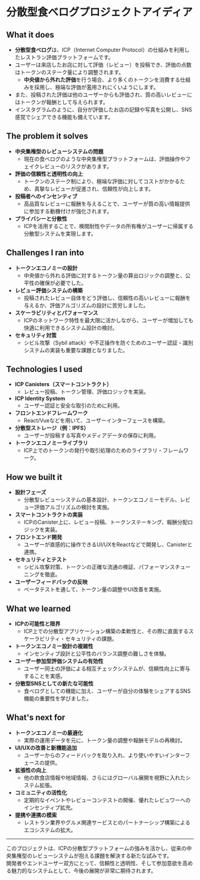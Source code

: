 # 分散型食べログプロジェクトアイディア

## What it does
- **分散型食べログ**は、ICP（Internet Computer Protocol）の仕組みを利用したレストラン評価プラットフォームです。
- ユーザーは来店したお店に対して評価（レビュー）を投稿でき、評価の点数はトークンのステーク量により調整されます。
  - **中央値から外れた評価**を行う場合、より多くのトークンを消費する仕組みを採用し、極端な評価が濫用されにくいようにします。
- また、投稿された評価は他のユーザーからも評価され、質の高いレビューにはトークンが報酬として与えられます。
- インスタグラムのように、自分が評価したお店の記録や写真を公開し、SNS感覚でシェアできる機能も備えています。

## The problem it solves
- **中央集権型のレビューシステムの問題**
  - 現在の食べログのような中央集権型プラットフォームは、評価操作やフェイクレビューのリスクがあります。
- **評価の信頼性と透明性の向上**
  - トークンのステーク制により、極端な評価に対してコストがかかるため、真摯なレビューが促進され、信頼性が向上します。
- **投稿者へのインセンティブ**
  - 高品質なレビューに報酬を与えることで、ユーザーが質の高い情報提供に参加する動機付けが強化されます。
- **プライバシーと分散性**
  - ICPを活用することで、検閲耐性やデータの所有権がユーザーに帰属する分散型システムを実現します。

## Challenges I ran into
- **トークンエコノミーの設計**
  - 中央値から外れる評価に対するトークン量の算出ロジックの調整と、公平性の確保が必要でした。
- **レビュー評価システムの構築**
  - 投稿されたレビュー自体をどう評価し、信頼性の高いレビューに報酬を与えるか、評価アルゴリズムの設計に苦労しました。
- **スケーラビリティとパフォーマンス**
  - ICPのネットワーク特性を最大限に活かしながら、ユーザーが増加しても快適に利用できるシステム設計の検討。
- **セキュリティ対策**
  - シビル攻撃（Sybil attack）や不正操作を防ぐためのユーザー認証・識別システムの実装も重要な課題となりました。

## Technologies I used
- **ICP Canisters（スマートコントラクト）**
  - レビュー投稿、トークン管理、評価ロジックを実装。
- **ICP Identity System**
  - ユーザー認証と安全な取引のために利用。
- **フロントエンドフレームワーク**
  - React/Vueなどを用いて、ユーザーインターフェースを構築。
- **分散型ストレージ（例：IPFS）**
  - ユーザーが投稿する写真やメディアデータの保存に利用。
- **トークンエコノミーライブラリ**
  - ICP上でのトークンの発行や取引処理のためのライブラリ・フレームワーク。

## How we built it
- **設計フェーズ**
  - 分散型レビューシステムの基本設計、トークンエコノミーモデル、レビュー評価アルゴリズムの検討を実施。
- **スマートコントラクトの実装**
  - ICPのCanister上に、レビュー投稿、トークンステーキング、報酬分配ロジックを実装。
- **フロントエンド開発**
  - ユーザーが直感的に操作できるUI/UXをReactなどで開発し、Canisterと連携。
- **セキュリティとテスト**
  - シビル攻撃対策、トークンの正確な流通の検証、パフォーマンスチューニングを徹底。
- **ユーザーフィードバックの反映**
  - ベータテストを通して、トークン量の調整やUI改善を実施。

## What we learned
- **ICPの可能性と限界**
  - ICP上での分散型アプリケーション構築の柔軟性と、その際に直面するスケーラビリティ・セキュリティの課題。
- **トークンエコノミー設計の複雑性**
  - インセンティブ設計と公平性のバランス調整の難しさを体験。
- **ユーザー参加型評価システムの有効性**
  - ユーザー同士の評価による相互チェックシステムが、信頼性向上に寄与することを実感。
- **分散型SNSとしての新たな可能性**
  - 食べログとしての機能に加え、ユーザーが自分の体験をシェアするSNS機能の重要性を学びました。

## What's next for
- **トークンエコノミーの最適化**
  - 実際の運用データを元に、トークン量の調整や報酬モデルの再検討。
- **UI/UXの改善と新機能追加**
  - ユーザーからのフィードバックを取り入れ、より使いやすいインターフェースの提供。
- **拡張性の向上**
  - 他の飲食店情報や地域情報、さらにはグローバル展開を視野に入れたシステム拡張。
- **コミュニティの活性化**
  - 定期的なイベントやレビューコンテストの開催、優れたレビュワーへのインセンティブ拡充。
- **提携や連携の模索**
  - レストラン業界やグルメ関連サービスとのパートナーシップ構築によるエコシステムの拡大。

---

このプロジェクトは、ICPの分散型プラットフォームの強みを活かし、従来の中央集権型のレビューシステムが抱える課題を解決する新たな試みです。  
開発者やエンドユーザー双方にとって、信頼性と透明性、そして参加意欲を高める魅力的なシステムとして、今後の展開が非常に期待されます。



